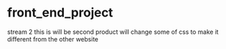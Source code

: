 # front_end_project
stream 2
this is will be second product will change some of css to make it different from the other website
